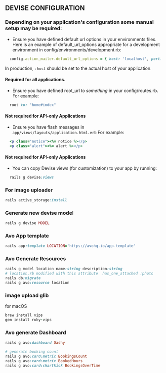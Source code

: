 ## DEVISE CONFIGURATION
### Depending on your application's configuration some manual setup may be required:


- Ensure you have defined default url options in your environments files. Here
  is an example of default_url_options appropriate for a development environment
  in config/environments/development.rb:
```ruby
  config.action_mailer.default_url_options = { host: 'localhost', port: 3000 }
```
In production, `:host` should be set to the actual host of your application.

#### Required for all applications.

- Ensure you have defined root_url to *something* in your config/routes.rb.
     For example:
```ruby
  root to: "home#index"
```  
#### Not required for API-only Applications

- Ensure you have flash messages in `app/views/layouts/application.html.erb`
  For example:
```ruby
  <p class="notice"><%= notice %></p>
  <p class="alert"><%= alert %></p>
```
#### Not required for API-only Applications

- You can copy Devise views (for customization) to your app by running:
```ruby
  rails g devise:views
```

### For image uploader 
```ruby
rails active_storage:install
```

### Generate new devise model
```ruby
rails g devise MODEL
```

### Avo App template
```ruby
rails app:template LOCATION='https://avohq.io/app-template'
```


### Avo Generate Resources
```ruby
rails g model location name:string description:string
# location.rb modified with this attribute  has_one_attached :photo
rails db:migrate
rails g avo:resource location
```


### image upload glib
for macOS
```ruby
brew install vips
gem install ruby-vips
```

### Avo generate Dashboard
```ruby
rails g avo:dashboard Dashy

# generate booking count
rails g avo:card:metric BookingsCount
rails g avo:card:metric BookedHours  
rails g avo:card:chartkick BookingsOverTime
```